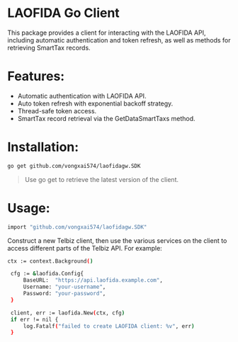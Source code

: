 ﻿# LAOFIDA Go Client
   This package provides a client for interacting with the LAOFIDA API, including automatic authentication and token refresh, as well as methods for retrieving SmartTax records.
   
# Features:
   - Automatic authentication with LAOFIDA API.
   - Auto token refresh with exponential backoff strategy.
   - Thread-safe token access.
   - SmartTax record retrieval via the GetDataSmartTaxs method.

# Installation:
   ```bash 
   go get github.com/vongxai574/laofidagw.SDK
   ```
> Use go get to retrieve the latest version of the client.
# Usage:
   ```bash
   import "github.com/vongxai574/laofidagw.SDK"
   ```
Construct a new Telbiz client, then use the various services on the client to access different parts of the Telbiz API. For example:
   ```bash
   ctx := context.Background()

	cfg := &laofida.Config{
		BaseURL:  "https://api.laofida.example.com",
		Username: "your-username",
		Password: "your-password",
	}

	client, err := laofida.New(ctx, cfg)
	if err != nil {
		log.Fatalf("failed to create LAOFIDA client: %v", err)
	}
 ```

   
